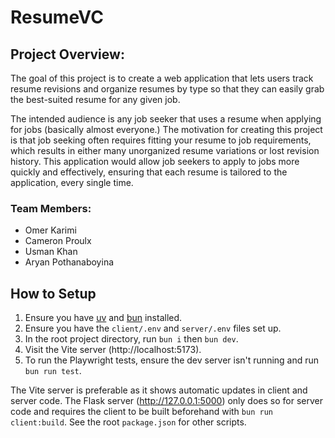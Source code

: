 # ResumeVC

## Project Overview:

The goal of this project is to create a web application that lets users track resume revisions and organize resumes by type so that they can easily grab the best-suited resume for any given job. 

The intended audience is any job seeker that uses a resume when applying for jobs (basically almost everyone.) The motivation for creating this project is that job seeking often requires fitting your resume to job requirements, which results in either many unorganized resume variations or lost revision history. This application would allow job seekers to apply to jobs more quickly and effectively, ensuring that each resume is tailored to the application, every single time.

### Team Members:

* Omer Karimi
* Cameron Proulx
* Usman Khan
* Aryan Pothanaboyina

## How to Setup
1. Ensure you have [uv](https://docs.astral.sh/uv/getting-started/installation/) and [bun](https://bun.sh/) installed.
2. Ensure you have the `client/.env` and `server/.env` files set up.
3. In the root project directory, run `bun i` then `bun dev`.
4. Visit the Vite server (http://localhost:5173).
5. To run the Playwright tests, ensure the dev server isn't running and run `bun run test`.

The Vite server is preferable as it shows automatic updates in client and server code. The Flask server (http://127.0.0.1:5000) only does so for server code and requires the client to be built beforehand with `bun run client:build`. See the root `package.json` for other scripts.